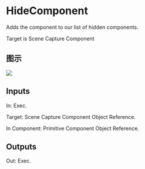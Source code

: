 # HideComponent

Adds the component to our list of hidden components.

Target is Scene Capture Component

## 图示

![]($-20221218-20385836.png)

## Inputs

In: Exec.

Target: Scene Capture Component Object Reference.

In Component: Primitive Component Object Reference.  

## Outputs

Out: Exec.

